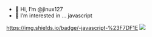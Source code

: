 - 👋 Hi, I’m @jinux127
- 👀 I’m interested in ... javascript


https://img.shields.io/badge/-javascript-%23F7DF1E
<img src="https://img.shields.io/badge/-javascript-%23F7DF1E?&logo=javascript&logoColor=white" />
<!---
jinux127/jinux127 is a ✨ special ✨ repository because its `README.md` (this file) appears on your GitHub profile.
You can click the Preview link to take a look at your changes.
--->

